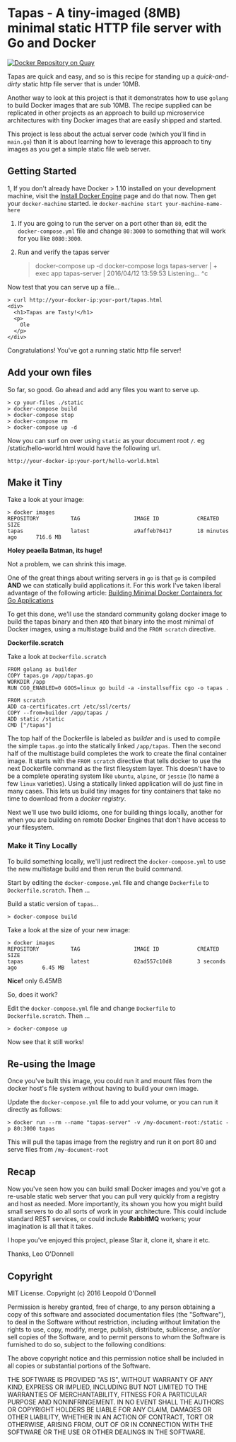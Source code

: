 # Tapas - A tiny-imaged (8MB) minimal static HTTP file server with Go and Docker

[![Docker Repository on Quay](https://quay.io/repository/leopoldodonnell/tapas/status "Docker Repository on Quay")](https://quay.io/repository/leopoldodonnell/tapas)

Tapas are quick and easy, and so is this recipe for standing up a *quick-and-dirty* static http file server
that is under 10MB.

Another way to look at this project is that it demonstrates how to use `golang` to build Docker images
that are sub 10MB. The recipe supplied can be replicated in other projects as an approach to build up
microservice architectures with tiny Docker images that are easily shipped and started.

This project is less about the actual server code (which you'll find in `main.go`) than it
is about learning how to leverage this approach to tiny images as you get a simple static file
web server.

## Getting Started

1, If you don't already have Docker > 1.10 installed on your development machine, visit the
[Install Docker Engine](https://docs.docker.com/engine/installation/) page and do that now. Then
get your `docker-machine` started. ie `docker-machine start your-machine-name-here`

1. If you are going to run the server on a port other than `80`, edit the `docker-compose.yml` file
and change `80:3000` to something that will work for you like `8080:3000`.

1. Run and verify the tapas server

    > docker-compose up -d
    > docker-compose logs
    tapas-server | + exec app
    tapas-server | 2016/04/12 13:59:53 Listening...
    ^c

Now test that you can serve up a file...

    > curl http://your-docker-ip:your-port/tapas.html
    <div>
      <h1>Tapas are Tasty!</h1>
      <p>
        Ole
      </p>
    </div>

Congratulations! You've got a running static http file server!

## Add your own files

So far, so good. Go ahead and add any files you want to serve up.

    > cp your-files ./static
    > docker-compose build
    > docker-compose stop
    > docker-compose rm
    > docker-compose up -d

Now you can surf on over using `static` as your document root `/`. eg /static/hello-world.html would have
the following url.

    http://your-docker-ip:your-port/hello-world.html

## Make it Tiny

Take a look at your image:

    > docker images
    REPOSITORY          TAG                 IMAGE ID            CREATED             SIZE
    tapas               latest              a9affeb76417        18 minutes ago      716.6 MB

**Holey peaella Batman, its huge!**

Not a problem, we can shrink this image.

One of the great things about writing servers in `go` is that `go` is compiled **AND** we can statically
build applications it. For this work I've taken liberal advantage of the following article:
[Building Minimal Docker Containers for Go Applications](https://blog.codeship.com/building-minimal-docker-containers-for-go-applications/)


To get this done, we'll use the standard community golang docker image to build the tapas binary and then `ADD` that binary into
the most minimal of Docker images, using a multistage build and the `FROM scratch` directive.

**Dockerfile.scratch**

Take a look at `Dockerfile.scratch`

```docker
FROM golang as builder
COPY tapas.go /app/tapas.go
WORKDIR /app
RUN CGO_ENABLED=0 GOOS=linux go build -a -installsuffix cgo -o tapas .

FROM scratch
ADD ca-certificates.crt /etc/ssl/certs/
COPY --from=builder /app/tapas /
ADD static /static
CMD ["/tapas"]
```

The top half of the Dockerfile is labeled as *builder* and is used to compile the simple `tapas.go` into the statically linked
 `/app/tapas`. Then the second half of the multistage build completes the work to create the final container image. It starts with
 the `FROM scratch` directive that tells docker to use the next Dockerfile command as the first filesystem layer. This doesn't have
to be a complete operating system like `ubuntu`, `alpine`, or `jessie` (to name a few `linux` varieties). Using
a statically linked application will do just fine in many cases. This lets us build tiny images for tiny containers
that take no time to download from a *docker registry*.

Next we'll use two build idioms, one for building things locally, another for when you are building on remote
Docker Engines that don't have access to your filesystem.

### Make it Tiny Locally

To build something locally, we'll just redirect the `docker-compose.yml` to use the new multistage build and then rerun the
build command.

Start by editing the `docker-compose.yml` file and change `Dockerfile` to `Dockerfile.scratch`. Then ...

Build a static version of `tapas`...

    > docker-compose build


Take a look at the size of your new image:

    > docker images
    REPOSITORY          TAG                 IMAGE ID            CREATED              SIZE
    tapas               latest              02ad557c10d8        3 seconds ago        6.45 MB

**Nice!** only 6.45MB

So, does it work?

Edit the `docker-compose.yml` file and change `Dockerfile` to `Dockerfile.scratch`. Then ...

    > docker-compose up

Now see that it still works!


## Re-using the Image

Once you've built this image, you could run it and mount files from the docker host's file system without having
to build your own image.

Update the `docker-compose.yml` file to add your volume, or you can run it directly as follows:

    > docker run --rm --name "tapas-server" -v /my-document-root:/static -p 80:3000 tapas

This will pull the tapas image from the registry and run it on port 80 and serve files from  `/my-document-root`

## Recap

Now you've seen how you can build small Docker images and you've got a re-usable static web server that you
can pull very quickly from a registry and host as needed. More importantly, its shown you how you might build
small servers to do all sorts of work in your architecture. This could include standard REST services, or could
include **RabbitMQ** workers; your imagination is all that it takes.

I hope you've enjoyed this project, please Star it, clone it, share it etc.

Thanks,
   Leo O'Donnell


## Copyright

MIT License.
Copyright (c) 2016 Leopold O'Donnell

Permission is hereby granted, free of charge, to any person obtaining a copy of this software and associated
documentation files (the "Software"), to deal in the Software without restriction, including without limitation
the rights to use, copy, modify, merge, publish, distribute, sublicense, and/or sell copies of the Software,
and to permit persons to whom the Software is furnished to do so, subject to the following conditions:

The above copyright notice and this permission notice shall be included in all copies or substantial portions
of the Software.

THE SOFTWARE IS PROVIDED "AS IS", WITHOUT WARRANTY OF ANY KIND, EXPRESS OR IMPLIED, INCLUDING BUT NOT LIMITED
TO THE WARRANTIES OF MERCHANTABILITY, FITNESS FOR A PARTICULAR PURPOSE AND NONINFRINGEMENT. IN NO EVENT SHALL
THE AUTHORS OR COPYRIGHT HOLDERS BE LIABLE FOR ANY CLAIM, DAMAGES OR OTHER LIABILITY, WHETHER IN AN ACTION OF
CONTRACT, TORT OR OTHERWISE, ARISING FROM, OUT OF OR IN CONNECTION WITH THE SOFTWARE OR THE USE OR OTHER DEALINGS
IN THE SOFTWARE.
